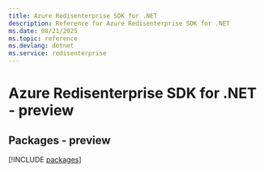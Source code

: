 ```yaml
---
title: Azure Redisenterprise SDK for .NET
description: Reference for Azure Redisenterprise SDK for .NET
ms.date: 08/21/2025
ms.topic: reference
ms.devlang: dotnet
ms.service: redisenterprise
---
```

# Azure Redisenterprise SDK for .NET - preview
## Packages - preview
[!INCLUDE [packages](redisenterprise-index.md)]